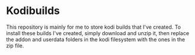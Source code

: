 # Kodibuilds
This repository is mainly for me to store kodi builds that I've created.
To install these builds I've created, simply download and unzip it, then replace the addon and userdata folders in the kodi filesystem with the ones in the zip file.
